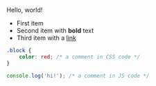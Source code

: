 Hello, world!

* First item
* Second item with **bold** text
* Third item with a [link](http://ya.ru)

```css
.block {
    color: red; /* a comment in CSS code */
}
```

```js
console.log('hi!'); /* a comment in JS code */
```
